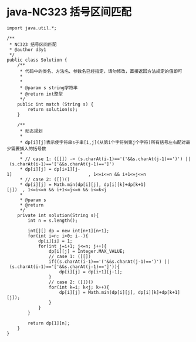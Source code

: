 # java-NC323 括号区间匹配


    import java.util.*;
    
    /**
     * NC323 括号区间匹配
     * @author d3y1
     */
    public class Solution {
        /**
         * 代码中的类名、方法名、参数名已经指定，请勿修改，直接返回方法规定的值即可
         *
         *
         * @param s string字符串
         * @return int整型
         */
        public int match (String s) {
            return solution(s);
        }
    
        /**
         * 动态规划
         *
         * dp[i][j]表示使字符串s子串[i,j](从第i个字符到第j个字符)所有括号左右配对最少需要插入的括号数
         *
         * // case 1: ([[]) -> (s.charAt(i-1)=='('&&s.charAt(j-1)==')') || (s.charAt(i-1)=='['&&s.charAt(j-1)==']')
         * dp[i][j] = dp[i+1][j-1]                             , 1<=i<=n && i+1<=j<=n
         * // case 2: ([])()
         * dp[i][j] = Math.min(dp[i][j], dp[i][k]+dp[k+1][j])  , 1<=i<=n && i+1<=j<=n && i<=k<j
         *
         * @param s
         * @return
         */
        private int solution(String s){
            int n = s.length();
    
            int[][] dp = new int[n+1][n+1];
            for(int i=n; i>0; i--){
                dp[i][i] = 1;
                for(int j=i+1; j<=n; j++){
                    dp[i][j] = Integer.MAX_VALUE;
                    // case 1: ([[])
                    if((s.charAt(i-1)=='('&&s.charAt(j-1)==')') || (s.charAt(i-1)=='['&&s.charAt(j-1)==']')){
                        dp[i][j] = dp[i+1][j-1];
                    }
                    // case 2: ([])()
                    for(int k=i; k<j; k++){
                        dp[i][j] = Math.min(dp[i][j], dp[i][k]+dp[k+1][j]);
                    }
                }
            }
    
            return dp[1][n];
        }
    }

  

